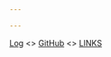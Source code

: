 ```yaml
---

---
```

[Log](https://github.com/ebiyo/os242/blob/main/TXT/mylog.txt) <> [GitHub](https://github.com/ebiyo/os242) <> [LINKS](https://github.com/ebiyo/os242/blob/main/links.md)
